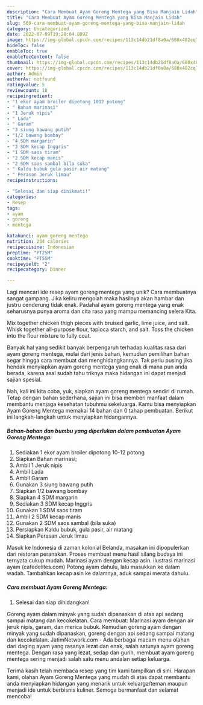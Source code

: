 ```yaml
---
description: "Cara Membuat Ayam Goreng Mentega yang Bisa Manjain Lidah"
title: "Cara Membuat Ayam Goreng Mentega yang Bisa Manjain Lidah"
slug: 569-cara-membuat-ayam-goreng-mentega-yang-bisa-manjain-lidah
category: Uncategorized
date: 2022-07-09T19:28:04.889Z
image: https://img-global.cpcdn.com/recipes/113c14db21df8a0a/680x482cq70/ayam-goreng-mentega-foto-resep-utama.jpg
hideToc: false
enableToc: true
enableTocContent: false
thumbnail: https://img-global.cpcdn.com/recipes/113c14db21df8a0a/680x482cq70/ayam-goreng-mentega-foto-resep-utama.jpg
cover: https://img-global.cpcdn.com/recipes/113c14db21df8a0a/680x482cq70/ayam-goreng-mentega-foto-resep-utama.jpg
author: Admin
authorAv: notfound
ratingvalue: 5
reviewcount: 18
recipeingredient:
- "1 ekor ayam broiler dipotong 1012 potong"
- " Bahan marinasi"
- "1 Jeruk nipis"
- " Lada"
- " Garam"
- "3 siung bawang putih"
- "1/2 bawang bombay"
- "4 SDM margarin"
- "3 SDM kecap Inggris"
- "1 SDM saos tiram"
- "2 SDM kecap manis"
- "2 SDM saos sambal bila suka"
- " Kaldu bubuk gula pasir air matang"
- " Perasan Jeruk limau"
recipeinstructions:

- "Selesai dan siap dinikmati!"
categories:
- Resep
tags:
- ayam
- goreng
- mentega

katakunci: ayam goreng mentega 
nutrition: 234 calories
recipecuisine: Indonesian
preptime: "PT25M"
cooktime: "PT55M"
recipeyield: "2"
recipecategory: Dinner

---
```





Lagi mencari ide resep ayam goreng mentega yang unik? Cara membuatnya sangat gampang. Jika keliru mengolah maka hasilnya akan hambar dan justru cenderung tidak enak. Padahal ayam goreng mentega yang enak seharusnya punya aroma dan cita rasa yang mampu memancing selera Kita.





Mix together chicken thigh pieces with bruised garlic, lime juice, and salt. Whisk together all-purpose flour, tapioca starch, and salt. Toss the chicken into the flour mixture to fully coat.

Banyak hal yang sedikit banyak berpengaruh terhadap kualitas rasa dari ayam goreng mentega, mulai dari jenis bahan, kemudian pemilihan bahan segar hingga cara membuat dan menghidangkannya. Tak perlu pusing jika hendak menyiapkan ayam goreng mentega yang enak di mana pun anda berada, karena asal sudah tahu triknya maka hidangan ini dapat menjadi sajian spesial.






Nah, kali ini kita coba, yuk, siapkan ayam goreng mentega sendiri di rumah. Tetap dengan bahan sederhana, sajian ini bisa memberi manfaat dalam membantu menjaga kesehatan tubuhmu sekeluarga. Kamu bisa menyiapkan Ayam Goreng Mentega memakai 14 bahan dan 0 tahap pembuatan. Berikut ini langkah-langkah untuk menyiapkan hidangannya.

<!--inarticleads1-->

##### Bahan-bahan dan bumbu yang diperlukan dalam pembuatan Ayam Goreng Mentega:

1. Sediakan 1 ekor ayam broiler dipotong 10-12 potong
1. Siapkan  Bahan marinasi;
1. Ambil 1 Jeruk nipis
1. Ambil  Lada
1. Ambil  Garam
1. Gunakan 3 siung bawang putih
1. Siapkan 1/2 bawang bombay
1. Siapkan 4 SDM margarin
1. Sediakan 3 SDM kecap Inggris
1. Gunakan 1 SDM saos tiram
1. Ambil 2 SDM kecap manis
1. Gunakan 2 SDM saos sambal (bila suka)
1. Persiapkan  Kaldu bubuk, gula pasir, air matang
1. Siapkan  Perasan Jeruk limau


Masuk ke Indonesia di zaman kolonial Belanda, masakan ini dipopulerkan dari restoran peranakan. Proses membuat menu hasil silang budaya ini ternyata cukup mudah. Marinasi ayam dengan kecap asin. ilustrasi marinasi ayam (cafedelites.com) Potong ayam dahulu, lalu masukkan ke dalam wadah. Tambahkan kecap asin ke dalamnya, aduk sampai merata dahulu. 

<!--inarticleads2-->

##### Cara membuat Ayam Goreng Mentega:


1. Selesai dan siap dihidangkan!

Goreng ayam dalam minyak yang sudah dipanaskan di atas api sedang sampai matang dan kecokelatan. Cara membuat: Marinasi ayam dengan air jeruk nipis, garam, dan merica bubuk. Kemudian goreng ayam dengan minyak yang sudah dipanaskan, goreng dengan api sedang sampai matang dan kecokelatan. JatimNetwork.com - Ada berbagai macam menu olahan dari daging ayam yang rasanya lezat dan enak, salah satunya ayam goreng mentega. Dengan rasa yang lezat, sedap dan gurih, membuat ayam goreng mentega sering menjadi salah satu menu andalan setiap keluarga. 

Terima kasih telah membaca resep yang tim kami tampilkan di sini. Harapan kami, olahan Ayam Goreng Mentega yang mudah di atas dapat membantu anda menyiapkan hidangan yang menarik untuk keluarga/teman maupun menjadi ide untuk berbisnis kuliner. Semoga bermanfaat dan selamat mencoba!
